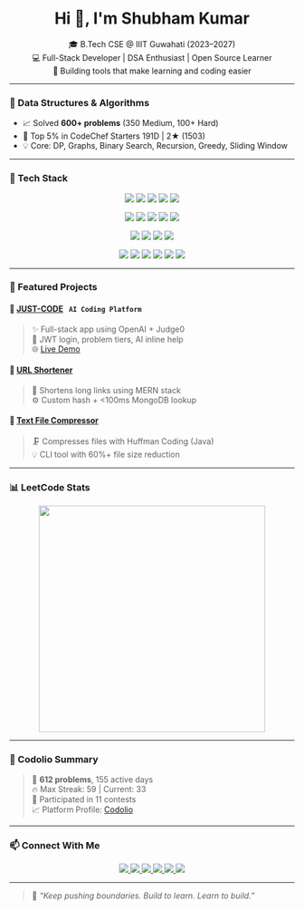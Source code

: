 
<h1 align="center">Hi 👋, I'm Shubham Kumar</h1>

<p align="center">
  🎓 B.Tech CSE @ IIIT Guwahati (2023–2027)<br/>
  💻 Full-Stack Developer | DSA Enthusiast | Open Source Learner<br/>
  🚀 Building tools that make learning and coding easier
</p>

---

### 🧠 Data Structures & Algorithms

- 📈 Solved **600+ problems** (350 Medium, 100+ Hard)
- 🥇 Top 5% in CodeChef Starters 191D | 2★ (1503)
- 💡 Core: DP, Graphs, Binary Search, Recursion, Greedy, Sliding Window

---

### 🧰 Tech Stack

<p align="center">
  <!-- Languages -->
  <img src="https://img.shields.io/badge/C++-00599C?style=for-the-badge&logo=cplusplus&logoColor=white"/>
  <img src="https://img.shields.io/badge/Java-007396?style=for-the-badge&logo=java&logoColor=white"/>
  <img src="https://img.shields.io/badge/Python-3776AB?style=for-the-badge&logo=python&logoColor=white"/>
  <img src="https://img.shields.io/badge/JavaScript-F7DF1E?style=for-the-badge&logo=javascript&logoColor=black"/>
  <img src="https://img.shields.io/badge/Shell-Bash-4EAA25?style=for-the-badge&logo=gnu-bash&logoColor=white"/>
</p>

<p align="center">
  <!-- Frontend -->
  <img src="https://img.shields.io/badge/HTML5-E34F26?style=for-the-badge&logo=html5&logoColor=white"/>
  <img src="https://img.shields.io/badge/CSS3-1572B6?style=for-the-badge&logo=css3&logoColor=white"/>
  <img src="https://img.shields.io/badge/React-20232A?style=for-the-badge&logo=react&logoColor=61DAFB"/>
  <img src="https://img.shields.io/badge/EJS-fff?style=for-the-badge&logo=javascript&logoColor=black"/>
  <img src="https://img.shields.io/badge/TailwindCSS-06B6D4?style=for-the-badge&logo=tailwind-css&logoColor=white"/>
</p>

<p align="center">
  <!-- Backend & DB -->
  <img src="https://img.shields.io/badge/Node.js-339933?style=for-the-badge&logo=nodedotjs&logoColor=white"/>
  <img src="https://img.shields.io/badge/Express.js-000000?style=for-the-badge&logo=express&logoColor=white"/>
  <img src="https://img.shields.io/badge/MongoDB-4EA94B?style=for-the-badge&logo=mongodb&logoColor=white"/>
  <img src="https://img.shields.io/badge/MySQL-4479A1?style=for-the-badge&logo=mysql&logoColor=white"/>
</p>

<p align="center">
  <!-- Tools -->
  <img src="https://img.shields.io/badge/Git-F05032?style=for-the-badge&logo=git&logoColor=white"/>
  <img src="https://img.shields.io/badge/GitHub-181717?style=for-the-badge&logo=github&logoColor=white"/>
  <img src="https://img.shields.io/badge/Postman-FF6C37?style=for-the-badge&logo=postman&logoColor=white"/>
  <img src="https://img.shields.io/badge/VSCode-007ACC?style=for-the-badge&logo=visual-studio-code&logoColor=white"/>
  <img src="https://img.shields.io/badge/Vercel-000000?style=for-the-badge&logo=vercel&logoColor=white"/>
  <img src="https://img.shields.io/badge/Linux-FCC624?style=for-the-badge&logo=linux&logoColor=black"/>
</p>

---

### 🚀 Featured Projects

#### 🔹 [JUST-CODE](https://github.com/Shubham-kumar2311/JUST-CODE) &nbsp; `AI Coding Platform`
> ✨ Full-stack app using OpenAI + Judge0  
> 🔐 JWT login, problem tiers, AI inline help  
> 🌐 [Live Demo](https://justcode-eta.vercel.app)

#### 🔹 [URL Shortener](https://github.com/Shubham-kumar2311/URL-Shortner)
> 🔗 Shortens long links using MERN stack  
> ⚙️ Custom hash + <100ms MongoDB lookup

#### 🔹 [Text File Compressor](https://github.com/Shubham-kumar2311/file-compressor)
> 🗜️ Compresses files with Huffman Coding (Java)  
> 💡 CLI tool with 60%+ file size reduction

---

### 📊 LeetCode Stats

<p align="center">
  <img src="https://leetcard.jacoblin.cool/shubham_kumar2311?theme=dark&font=Montserrat&ext=heatmap" width="400"/>
</p>

---

### 🦉 Codolio Summary

> 🧠 **612 problems**, 155 active days  
> 🔥 Max Streak: 59 | Current: 33  
> 🏁 Participated in 11 contests  
> 📈 Platform Profile: [Codolio](https://codolio.com/profile/RpHjZGxmr)

---

### 📫 Connect With Me

<p align="center">
  <a href="mailto:shubham.kumar23b@iiitg.ac.in">
    <img src="https://img.shields.io/badge/Gmail-D14836?style=for-the-badge&logo=gmail&logoColor=white"/>
  </a>
  <a href="https://www.linkedin.com/in/shubham-kumar-518021309">
    <img src="https://img.shields.io/badge/LinkedIn-0077B5?style=for-the-badge&logo=linkedin&logoColor=white"/>
  </a>
  <a href="https://github.com/Shubham-kumar2311">
    <img src="https://img.shields.io/badge/GitHub-181717?style=for-the-badge&logo=github&logoColor=white"/>
  </a>
  <a href="https://leetcode.com/u/shubham_kumar2311/">
    <img src="https://img.shields.io/badge/LeetCode-FFA116?style=for-the-badge&logo=leetcode&logoColor=black"/>
  </a>
  <a href="https://www.codechef.com/users/same_book_36">
    <img src="https://img.shields.io/badge/CodeChef-5B4638?style=for-the-badge&logo=codechef&logoColor=white"/>
  </a>
  <a href="https://codolio.com/profile/RpHjZGxmr">
    <img src="https://img.shields.io/badge/Codolio-FF6F00?style=for-the-badge&logo=codolio&logoColor=white"/>
  </a>
</p>

---

> 🧠 *“Keep pushing boundaries. Build to learn. Learn to build.”*
